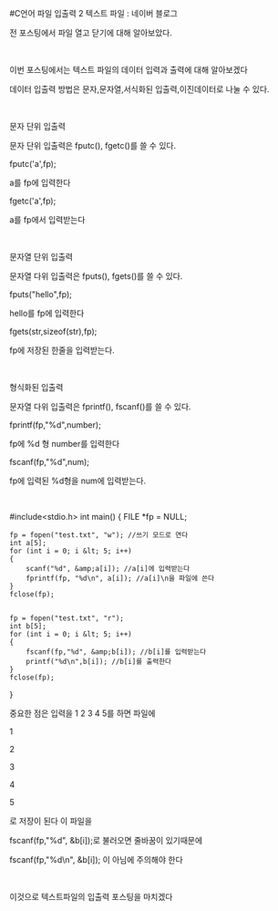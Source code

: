 #C언어 파일 입출력 2 텍스트 파일 : 네이버 블로그
<div class="wrap_rabbit pcol2 _param(1) _postViewArea221563538863" id="post-view221563538863">
<!-- Rabbit HTML --><div class="se-viewer se-theme-default" lang="ko-KR">
<!-- SE_DOC_HEADER_END -->
<div class="se-main-container">
<div class="se-component se-text se-l-default" id="SE-bd0d0d26-d019-47c2-8ca6-3b318af6c1a5">
<div class="se-component-content">
<div class="se-section se-section-text se-l-default">
<div class="se-module se-module-text"><!-- SE-TEXT { --><p class="se-text-paragraph se-text-paragraph-align-" id="SE-4bfe6b33-2994-4331-917c-f2b822014c1b" style=""><span class="se-fs- se-ff-" id="SE-fc92e470-a332-416e-a57f-0515d2763f6a" style="">전 포스팅에서 파일 열고 닫기에 대해 알아보았다.</span></p><!-- } SE-TEXT --><!-- SE-TEXT { --><p class="se-text-paragraph se-text-paragraph-align-" id="SE-c63b0c89-b38d-4b76-9451-caafda13857c" style=""><span class="se-fs- se-ff-" id="SE-9f3fbd30-9058-4720-afce-fa2841c512d5" style="">​</span></p><!-- } SE-TEXT --><!-- SE-TEXT { --><p class="se-text-paragraph se-text-paragraph-align-" id="SE-00a7ca10-ddc2-4f67-8a75-ba50709916ff" style=""><span class="se-fs- se-ff-" id="SE-add8a928-4400-47ec-9ddb-2932ce016d64" style="">이번 포스팅에서는 텍스트 파일의 데이터 입력과 출력에 대해 알아보겠다</span></p><!-- } SE-TEXT --><!-- SE-TEXT { --><p class="se-text-paragraph se-text-paragraph-align-" id="SE-e9a2571f-12a1-4e2d-b969-27153d5d25e4" style=""><span class="se-fs- se-ff-" id="SE-e285bbd3-46f8-4635-b25b-f4c665666f2a" style="">데이터 입출력 방법은 문자,문자열,서식화된 입출력,이진데이터로 나눌 수 있다.</span></p><!-- } SE-TEXT --><!-- SE-TEXT { --><p class="se-text-paragraph se-text-paragraph-align-" id="SE-14c6fb41-cea8-4b0a-85b3-0d733dc3610c" style=""><span class="se-fs- se-ff-" id="SE-1e78059c-5ad7-4b0f-b8f5-b158bc9f2e3e" style="">​</span></p><!-- } SE-TEXT --><!-- SE-TEXT { --><p class="se-text-paragraph se-text-paragraph-align-" id="SE-7a32a330-2c60-40ae-a037-a5f380b471d6" style=""><span class="se-fs- se-ff-" id="SE-6e34d4a3-30b4-4bd2-bfab-4b4919b98ef5" style="">문자 단위 입출력</span></p><!-- } SE-TEXT --><!-- SE-TEXT { --><p class="se-text-paragraph se-text-paragraph-align-" id="SE-fa40d823-9e00-418d-83a9-b33d1b9e41fa" style=""><span class="se-fs- se-ff-" id="SE-44787d79-4921-4bec-af4b-f11f2638aa7b" style="">문자 단위 입출력은 fputc(), fgetc()를 쓸 수 있다.</span></p><!-- } SE-TEXT --><!-- SE-TEXT { --><p class="se-text-paragraph se-text-paragraph-align-" id="SE-d5db0d14-81c2-4be3-b046-a12add73f2d4" style=""><span class="se-fs- se-ff-" id="SE-5f227a31-bea5-4f1c-97bd-6dee9d902c5a" style="">fputc('a',fp);</span></p><!-- } SE-TEXT --><!-- SE-TEXT { --><p class="se-text-paragraph se-text-paragraph-align-" id="SE-47b544d9-ef72-47d0-a473-7641df5d9a53" style=""><span class="se-fs- se-ff-" id="SE-5c3f08a6-4e52-4ed4-aab5-fa675defc5c9" style="">a를 fp에 입력한다</span></p><!-- } SE-TEXT --><!-- SE-TEXT { --><p class="se-text-paragraph se-text-paragraph-align-" id="SE-86554375-bd6a-454c-b8dc-747dcdbaa96a" style=""><span class="se-fs- se-ff-" id="SE-59fc4e76-66c2-43f1-af89-4492e1666dca" style="">fgetc('a',fp);</span></p><!-- } SE-TEXT --><!-- SE-TEXT { --><p class="se-text-paragraph se-text-paragraph-align-" id="SE-abbbb64b-21df-401f-b86f-db3d9ef0b14f" style=""><span class="se-fs- se-ff-" id="SE-d964b8e5-b380-4ba9-8956-7ac0d223f2ec" style="">a를 fp에서 입력받는다</span></p><!-- } SE-TEXT --><!-- SE-TEXT { --><p class="se-text-paragraph se-text-paragraph-align-" id="SE-02800dd1-f22b-44ff-8717-fd9e134e4a07" style=""><span class="se-fs- se-ff-" id="SE-36c7bed0-3ae5-4cae-b35d-228472370ba5" style="">​</span></p><!-- } SE-TEXT --><!-- SE-TEXT { --><p class="se-text-paragraph se-text-paragraph-align-" id="SE-f3b65517-2c0d-4cbf-b717-b92046319a1b" style=""><span class="se-fs- se-ff-" id="SE-3e40bc11-4279-491e-9d79-24a1fca65326" style="">문자열 단위 입출력</span></p><!-- } SE-TEXT --><!-- SE-TEXT { --><p class="se-text-paragraph se-text-paragraph-align-" id="SE-ea2c21a8-331d-44fa-9ea2-d6ffe9bec820" style=""><span class="se-fs- se-ff-" id="SE-5212bb5d-2d44-43c0-b5c6-81543bb2f572" style="">문자열 다위 입출력은 fputs(), fgets()를 쓸 수 있다.</span></p><!-- } SE-TEXT --><!-- SE-TEXT { --><p class="se-text-paragraph se-text-paragraph-align-" id="SE-ad9ec9de-3585-40db-8b72-bba50131ff07" style=""><span class="se-fs- se-ff-" id="SE-7e510a88-0fda-4fa5-aab6-2529d7201a45" style="">fputs("hello",fp);</span></p><!-- } SE-TEXT --><!-- SE-TEXT { --><p class="se-text-paragraph se-text-paragraph-align-" id="SE-eaffef22-7e5d-4c9e-801a-e251ccdf2a1c" style=""><span class="se-fs- se-ff-" id="SE-8b550e70-d5cb-472d-b82b-146ab16539be" style="">hello를 fp에 입력한다</span></p><!-- } SE-TEXT --><!-- SE-TEXT { --><p class="se-text-paragraph se-text-paragraph-align-" id="SE-628b7ff1-c98c-47c2-9701-985dfda87c00" style=""><span class="se-fs- se-ff-" id="SE-18402094-3422-4166-bc15-4e345acda0ad" style="">fgets(str,sizeof(str),fp);</span></p><!-- } SE-TEXT --><!-- SE-TEXT { --><p class="se-text-paragraph se-text-paragraph-align-" id="SE-f1cce7bc-4ebc-4ab0-8ea9-af7dd4bdb461" style=""><span class="se-fs- se-ff-" id="SE-12b8d12f-d4eb-4218-b3b7-6433c0329329" style="">fp에 저장된 한줄을 입력받는다.</span></p><!-- } SE-TEXT --><!-- SE-TEXT { --><p class="se-text-paragraph se-text-paragraph-align-" id="SE-667150c7-63c1-4583-8ff1-8e5cab427ff1" style=""><span class="se-fs- se-ff-" id="SE-23af5b52-0b5a-4da3-90ff-c21311bffc29" style="">​</span></p><!-- } SE-TEXT --><!-- SE-TEXT { --><p class="se-text-paragraph se-text-paragraph-align-" id="SE-de3668b6-62ff-417c-8386-846757291917" style=""><span class="se-fs- se-ff-" id="SE-a89f83aa-3fac-4aaf-9a94-bbd104a13510" style="">형식화된 입출력</span></p><!-- } SE-TEXT --><!-- SE-TEXT { --><p class="se-text-paragraph se-text-paragraph-align-" id="SE-82fb6232-61ba-4ef3-9801-f08ac63d58f3" style=""><span class="se-fs- se-ff-" id="SE-29239f98-b973-4961-ada5-b989ee257de4" style="">문자열 다위 입출력은 fprintf(), fscanf()를 쓸 수 있다.</span></p><!-- } SE-TEXT --><!-- SE-TEXT { --><p class="se-text-paragraph se-text-paragraph-align-" id="SE-0d0a50ad-fd19-4c24-84f4-20964e68122b" style=""><span class="se-fs- se-ff-" id="SE-d46ce4cd-e889-4cf8-bb0e-47a25dd3c028" style="">fprintf(fp,"%d",number);</span></p><!-- } SE-TEXT --><!-- SE-TEXT { --><p class="se-text-paragraph se-text-paragraph-align-" id="SE-94725751-c23f-4a76-ac98-96e57d972076" style=""><span class="se-fs- se-ff-" id="SE-0a16e2be-8bd3-44fa-a305-c158e9e97110" style="">fp에 %d 형 number를 입력한다</span></p><!-- } SE-TEXT --><!-- SE-TEXT { --><p class="se-text-paragraph se-text-paragraph-align-" id="SE-b30c9d8b-75f2-42c3-a959-a2efb79d4c56" style=""><span class="se-fs- se-ff-" id="SE-b0a0df5b-55af-4bed-a804-a909fc7a4de2" style="">fscanf(fp,"%d",num); </span></p><!-- } SE-TEXT --><!-- SE-TEXT { --><p class="se-text-paragraph se-text-paragraph-align-" id="SE-5f3dd294-4e5b-4301-90bf-936a884f398c" style=""><span class="se-fs- se-ff-" id="SE-7ff3dbb8-2876-4541-addd-ef7088cc1a36" style="">fp에 입력된 %d형을 num에 입력받는다.</span></p><!-- } SE-TEXT --><!-- SE-TEXT { --><p class="se-text-paragraph se-text-paragraph-align-" id="SE-0a3abdcc-cdb6-495a-bc37-a1bb12380bd0" style=""><span class="se-fs- se-ff-" id="SE-09247aa5-59f6-4aa0-b537-dd1d72df9e2f" style="">​</span></p><!-- } SE-TEXT --></div>
</div>
</div>
</div> <div class="se-component se-code se-l-default" id="SE-88ca3095-e460-4eb5-a1a2-ea6ba45a9561">
<div class="se-component-content">
<div class="se-section se-section-code se-l-default">
<div class="se-module se-module-code se-fs-fs13">
<div class="se-code-source">
<div class="__se_code_view language-javascript">#include&lt;stdio.h&gt;
int main() {
	FILE *fp = NULL;

	fp = fopen("test.txt", "w"); //쓰기 모드로 연다
	int a[5];
	for (int i = 0; i &lt; 5; i++)
	{
		scanf("%d", &amp;a[i]); //a[i]에 입력받는다
		fprintf(fp, "%d\n", a[i]); //a[i]\n을 파일에 쓴다
	}
	fclose(fp);


	fp = fopen("test.txt", "r");
	int b[5];
	for (int i = 0; i &lt; 5; i++)
	{
		fscanf(fp,"%d", &amp;b[i]); //b[i]를 입력받는다
		printf("%d\n",b[i]); //b[i]를 출력한다
	}
	fclose(fp);
}</div>
</div>
</div>
</div>
</div>
<script class="__se_module_data" data-module='{"type":"v2_code", "id" : "SE-88ca3095-e460-4eb5-a1a2-ea6ba45a9561"}' type="text/data"></script>
</div> <div class="se-component se-text se-l-default" id="SE-f0a2a27c-a0c2-45b3-aa09-c602ff84185a">
<div class="se-component-content">
<div class="se-section se-section-text se-l-default">
<div class="se-module se-module-text"><!-- SE-TEXT { --><p class="se-text-paragraph se-text-paragraph-align-" id="SE-a69b8a4b-a3f4-4cc0-a4cc-d4cde7fce31d" style=""><span class="se-fs- se-ff-" id="SE-1c0ef4ce-44c6-4f73-8abf-3061bf352279" style="">중요한 점은 입력을 1 2 3 4 5를 하면 파일에</span></p><!-- } SE-TEXT --><!-- SE-TEXT { --><p class="se-text-paragraph se-text-paragraph-align-" id="SE-b45b3520-95ba-43b5-82ac-36edca830f1e" style=""><span class="se-fs- se-ff-" id="SE-f0b57e9a-53d0-44af-b2d0-88ed5682a946" style="">1</span></p><!-- } SE-TEXT --><!-- SE-TEXT { --><p class="se-text-paragraph se-text-paragraph-align-" id="SE-3770a7fe-bc5f-4c1d-980b-e8fadc56a78a" style=""><span class="se-fs- se-ff-" id="SE-895efc9e-e37d-4fd4-b591-6453e440e4c7" style="">2</span></p><!-- } SE-TEXT --><!-- SE-TEXT { --><p class="se-text-paragraph se-text-paragraph-align-" id="SE-6f6f56e1-77b9-4b43-879d-b2f1013eb8cf" style=""><span class="se-fs- se-ff-" id="SE-003c651b-7f5d-40b7-90f7-f45cde0f90b8" style="">3</span></p><!-- } SE-TEXT --><!-- SE-TEXT { --><p class="se-text-paragraph se-text-paragraph-align-" id="SE-115c72e6-f839-4085-83e1-075a8845751b" style=""><span class="se-fs- se-ff-" id="SE-dbb71c7f-c26f-4b34-84c9-df75adf27b13" style="">4</span></p><!-- } SE-TEXT --><!-- SE-TEXT { --><p class="se-text-paragraph se-text-paragraph-align-" id="SE-c86882af-1203-4fdb-aafd-dd928107552c" style=""><span class="se-fs- se-ff-" id="SE-ee4c389f-0751-4d3c-afc9-eabfae49e76f" style="">5</span></p><!-- } SE-TEXT --><!-- SE-TEXT { --><p class="se-text-paragraph se-text-paragraph-align-" id="SE-be135775-b862-41c2-b9bc-4be855100ef1" style=""><span class="se-fs- se-ff-" id="SE-2252ef54-5be7-4b03-97d2-046ac175ab30" style="">로 저장이 된다 이 파일을 </span></p><!-- } SE-TEXT --><!-- SE-TEXT { --><p class="se-text-paragraph se-text-paragraph-align-" id="SE-fdc035c5-435d-4dd2-b409-cc14c0934ad6" style=""><span class="se-fs- se-ff-" id="SE-12b20edc-49cd-419e-9be8-b1f8b89a6346" style="">fscanf(fp,"%d", &amp;b[i]);로 불러오면 줄바꿈이 있기때문에</span></p><!-- } SE-TEXT --><!-- SE-TEXT { --><p class="se-text-paragraph se-text-paragraph-align-" id="SE-34ef9119-285f-4025-957f-362fbe6918f1" style=""><span class="se-fs- se-ff-" id="SE-9f89dfab-754a-4e28-a600-7c29c1694b72" style="">fscanf(fp,"%d\n", &amp;b[i]); 이 아님에 주의해야 한다</span></p><!-- } SE-TEXT --><!-- SE-TEXT { --><p class="se-text-paragraph se-text-paragraph-align-" id="SE-1bd5b005-70c3-4d6f-bd94-023afb2a4859" style=""><span class="se-fs- se-ff-" id="SE-7872e6e4-5a08-444b-a590-fae6369c0a06" style="">​</span></p><!-- } SE-TEXT --><!-- SE-TEXT { --><p class="se-text-paragraph se-text-paragraph-align-" id="SE-521065a1-af53-4f34-9469-86568a62814c" style=""><span class="se-fs- se-ff-" id="SE-00f9e228-f832-46fb-b225-4f2c96a6c2cd" style="">이것으로 텍스트파일의 입출력 포스팅을 마치겠다</span></p><!-- } SE-TEXT --></div>
</div>
</div>
</div> </div>
</div>
</div>